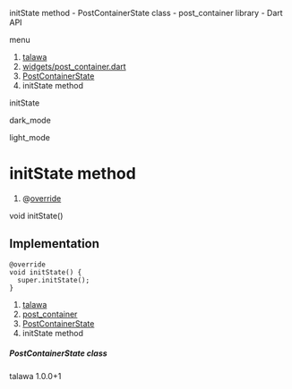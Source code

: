




initState method - PostContainerState class - post\_container library - Dart API







menu

1. [talawa](../../index.html)
2. [widgets/post\_container.dart](../../file-___home_harshil_Desktop_open-source_palisadoes_talawa_lib_widgets_post_container/)
3. [PostContainerState](../../file-___home_harshil_Desktop_open-source_palisadoes_talawa_lib_widgets_post_container/PostContainerState-class.html)
4. initState method

initState


dark\_mode

light\_mode




# initState method


1. @[override](https://api.flutter.dev/flutter/dart-core/override-constant.html)

void
initState()

## Implementation

```
@override
void initState() {
  super.initState();
}
```

 


1. [talawa](../../index.html)
2. [post\_container](../../file-___home_harshil_Desktop_open-source_palisadoes_talawa_lib_widgets_post_container/)
3. [PostContainerState](../../file-___home_harshil_Desktop_open-source_palisadoes_talawa_lib_widgets_post_container/PostContainerState-class.html)
4. initState method

##### PostContainerState class





talawa
1.0.0+1






